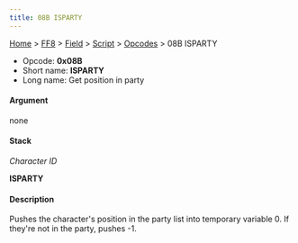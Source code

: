 ```yaml
---
title: 08B ISPARTY
---
```


[Home](/Main%20Page.md) > [FF8](/FF8.md) > [Field](/FF8/Field.md) > [Script](/FF8/Field/Script.md) > [Opcodes](/FF8/Field/Script/Opcodes.md) > 08B ISPARTY

-   Opcode: **0x08B**
-   Short name: **ISPARTY**
-   Long name: Get position in party

#### Argument

none

#### Stack

  
*Character ID*

**ISPARTY**

#### Description

Pushes the character's position in the party list into temporary
variable 0. If they're not in the party, pushes -1.
